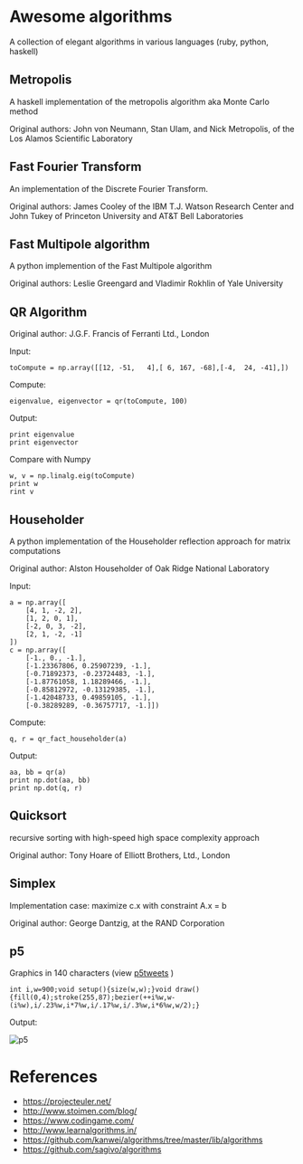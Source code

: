 # Awesome algorithms

A collection of elegant algorithms in various languages (ruby, python, haskell)

## Metropolis

A haskell implementation of the metropolis algorithm aka Monte Carlo method

Original authors: John von Neumann, Stan Ulam, and Nick Metropolis, of the Los Alamos Scientific Laboratory

## Fast Fourier Transform

An implementation of the Discrete Fourier Transform.

Original authors: James Cooley of the IBM T.J. Watson Research Center and John Tukey of Princeton
University and AT&T Bell Laboratories

## Fast Multipole algorithm

A python implemention of the Fast Multipole algorithm

Original authors: Leslie Greengard and Vladimir Rokhlin of Yale University

## QR Algorithm

Original author: J.G.F. Francis of Ferranti Ltd., London

Input:
```
toCompute = np.array([[12, -51,   4],[ 6, 167, -68],[-4,  24, -41],])
```

Compute:
```
eigenvalue, eigenvector = qr(toCompute, 100)
```

Output:
```
print eigenvalue
print eigenvector
```

Compare with Numpy
```
w, v = np.linalg.eig(toCompute)
print w
rint v
```

## Householder

A python implementation of the Householder reflection approach for matrix computations

Original author: Alston Householder of Oak Ridge National Laboratory

Input:
```
a = np.array([
    [4, 1, -2, 2],
    [1, 2, 0, 1],
    [-2, 0, 3, -2],
    [2, 1, -2, -1]
])
c = np.array([
    [-1., 0., -1.],
    [-1.23367806, 0.25907239, -1.],
    [-0.71892373, -0.23724483, -1.],
    [-1.87761058, 1.18289466, -1.],
    [-0.85812972, -0.13129385, -1.],
    [-1.42048733, 0.49859105, -1.],
    [-0.38289289, -0.36757717, -1.]])
```
Compute:
```
q, r = qr_fact_householder(a)
```

Output:
```
aa, bb = qr(a)
print np.dot(aa, bb)
print np.dot(q, r)
```


## Quicksort

recursive sorting with high-speed high space complexity approach

Original author: Tony Hoare of Elliott Brothers, Ltd., London

## Simplex

Implementation case: maximize c.x with constraint A.x = b

Original author: George Dantzig, at the RAND Corporation

## p5

Graphics in 140 characters (view [p5tweets](http://funprogramming.org/p5tweets/) )

```
int i,w=900;void setup(){size(w,w);}void draw(){fill(0,4);stroke(255,87);bezier(++i%w,w-(i%w),i/.23%w,i*7%w,i/.17%w,i/.3%w,i*6%w,w/2);}
```

Output:

![p5](http://funprogramming.org/p5tweets/large/32.jpg)


# References
* https://projecteuler.net/
* http://www.stoimen.com/blog/
* https://www.codingame.com/
* http://www.learnalgorithms.in/
* https://github.com/kanwei/algorithms/tree/master/lib/algorithms
* https://github.com/sagivo/algorithms
